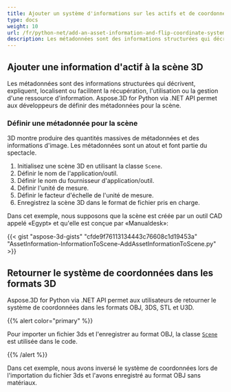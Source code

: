 ```yaml
---
title: Ajouter un système d'informations sur les actifs et de coordonnées Flip dans les formats 3D
type: docs
weight: 10
url: /fr/python-net/add-an-asset-information-and-flip-coordinate-system-in-3d-formats/
description: Les métadonnées sont des informations structurées qui décrivent, expliquent, localisent ou facilitent la récupération, l'utilisation ou la gestion d'une ressource d'information. Aspose.3D for Python via .NET API permet aux développeurs de définir des métadonnées pour la scène.
---
```

##  **Ajouter une information d'actif à la scène 3D**
Les métadonnées sont des informations structurées qui décrivent, expliquent, localisent ou facilitent la récupération, l'utilisation ou la gestion d'une ressource d'information. Aspose.3D for Python via .NET API permet aux développeurs de définir des métadonnées pour la scène.
###  **Définir une métadonnée pour la scène**
3D montre produire des quantités massives de métadonnées et des informations d'image. Les métadonnées sont un atout et font partie du spectacle.

1. Initialisez une scène 3D en utilisant la classe `Scene`.
1. Définir le nom de l'application/outil.
1. Définir le nom du fournisseur d'application/outil.
1. Définir l'unité de mesure.
1. Définir le facteur d'échelle de l'unité de mesure.
1. Enregistrez la scène 3D dans le format de fichier pris en charge.

Dans cet exemple, nous supposons que la scène est créée par un outil CAD appelé «Egypt» et qu'elle est conçue par «Manualdesk»:

{{< gist "aspose-3d-gists" "cfde9f76113134443c76608c1d19453a" "AssetInformation-InformationToScene-AddAssetInformationToScene.py" >}}
##  **Retourner le système de coordonnées dans les formats 3D**
Aspose.3D for Python via .NET API permet aux utilisateurs de retourner le système de coordonnées dans les formats OBJ, 3DS, STL et U3D.

{{% alert color="primary" %}} 

Pour importer un fichier 3ds et l'enregistrer au format OBJ, la classe [`Scene`](https://reference.aspose.com/3d/net/aspose.threed/scene) est utilisée dans le code.

{{% /alert %}} 

Dans cet exemple, nous avons inversé le système de coordonnées lors de l'importation du fichier 3ds et l'avons enregistré au format OBJ sans matériaux.
